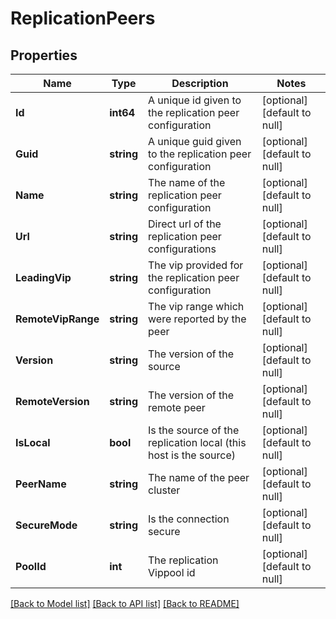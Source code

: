 # ReplicationPeers

## Properties
Name | Type | Description | Notes
------------ | ------------- | ------------- | -------------
**Id** | **int64** | A unique id given to the replication peer configuration | [optional] [default to null]
**Guid** | **string** | A unique guid given to the  replication peer configuration | [optional] [default to null]
**Name** | **string** | The name of the replication peer configuration | [optional] [default to null]
**Url** | **string** | Direct url of the replication peer configurations | [optional] [default to null]
**LeadingVip** | **string** | The vip provided for the replication peer configuration | [optional] [default to null]
**RemoteVipRange** | **string** | The vip range which were reported by the peer | [optional] [default to null]
**Version** | **string** | The version of the source | [optional] [default to null]
**RemoteVersion** | **string** | The version of the remote peer | [optional] [default to null]
**IsLocal** | **bool** | Is the source of the replication local (this host is the source) | [optional] [default to null]
**PeerName** | **string** | The name of the peer cluster | [optional] [default to null]
**SecureMode** | **string** | Is the connection secure | [optional] [default to null]
**PoolId** | **int** | The replication Vippool id | [optional] [default to null]

[[Back to Model list]](../README.md#documentation-for-models) [[Back to API list]](../README.md#documentation-for-api-endpoints) [[Back to README]](../README.md)

